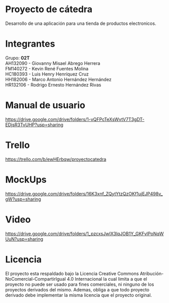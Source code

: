 # Proyecto de cátedra
Desarrollo de una aplicación para una tienda de productos electronicos.
# Integrantes
Grupo: **02T**  
AH132090 - Giovanny Misael Abrego Herrera  
FM140272 - Kevin René Fuentes Molina  
HC180393 - Luis Henry Henríquez Cruz  
HH182006 - Marco Antonio Hernández Hernández  
HR132106 - Rodrigo Ernesto Hernández Rivas  
# Manual de usuario
https://drive.google.com/drive/folders/1-vQFPcTeXsWvtV7T3gDT-EDjsR3TvUHP?usp=sharing
# Trello
https://trello.com/b/ewHErbqw/proyectocatedra
# MockUps
https://drive.google.com/drive/folders/16K3xnf_ZQytYtzQzOKf1ujEJP498v_gW?usp=sharing
# Video
https://drive.google.com/drive/folders/1_pzcxsJwIX3lqJOB1Y_GKFvlPoNqWUuN?usp=sharing
# Licencia
El proyecto esta respaldado bajo la Licencia Creative Commons Atribución-NoComercial-CompartirIgual 4.0 Internacional la cual limita a que el proyecto no puede ser usado para fines comerciales, ni ninguno de los proyectos derivados del mismo. Ademas, obliga a que todo proyecto derivado debe implementar la misma licencia que el proyecto original.
